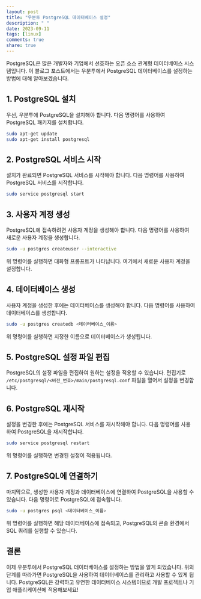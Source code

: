 ```yaml
---
layout: post
title: "우분투 PostgreSQL 데이터베이스 설정"
description: " "
date: 2023-09-11
tags: [linux]
comments: true
share: true
---
```


PostgreSQL은 많은 개발자와 기업에서 선호하는 오픈 소스 관계형 데이터베이스 시스템입니다. 이 블로그 포스트에서는 우분투에서 PostgreSQL 데이터베이스를 설정하는 방법에 대해 알아보겠습니다.

## 1. PostgreSQL 설치

우선, 우분투에 PostgreSQL을 설치해야 합니다. 다음 명령어를 사용하여 PostgreSQL 패키지를 설치합니다.

```bash
sudo apt-get update
sudo apt-get install postgresql
```

## 2. PostgreSQL 서비스 시작

설치가 완료되면 PostgreSQL 서비스를 시작해야 합니다. 다음 명령어를 사용하여 PostgreSQL 서비스를 시작합니다.

```bash
sudo service postgresql start
```

## 3. 사용자 계정 생성

PostgreSQL에 접속하려면 사용자 계정을 생성해야 합니다. 다음 명령어를 사용하여 새로운 사용자 계정을 생성합니다.

```bash
sudo -u postgres createuser --interactive
```

위 명령어를 실행하면 대화형 프롬프트가 나타납니다. 여기에서 새로운 사용자 계정을 설정합니다.

## 4. 데이터베이스 생성

사용자 계정을 생성한 후에는 데이터베이스를 생성해야 합니다. 다음 명령어를 사용하여 데이터베이스를 생성합니다.

```bash
sudo -u postgres createdb <데이터베이스_이름>
```

위 명령어를 실행하면 지정한 이름으로 데이터베이스가 생성됩니다.

## 5. PostgreSQL 설정 파일 편집

PostgreSQL의 설정 파일을 편집하여 원하는 설정을 적용할 수 있습니다. 편집기로 `/etc/postgresql/<버전_번호>/main/postgresql.conf` 파일을 열어서 설정을 변경합니다.

## 6. PostgreSQL 재시작

설정을 변경한 후에는 PostgreSQL 서비스를 재시작해야 합니다. 다음 명령어를 사용하여 PostgreSQL을 재시작합니다.

```bash
sudo service postgresql restart
```

위 명령어를 실행하면 변경된 설정이 적용됩니다.

## 7. PostgreSQL에 연결하기

마지막으로, 생성한 사용자 계정과 데이터베이스에 연결하여 PostgreSQL을 사용할 수 있습니다. 다음 명령어로 PostgreSQL에 접속합니다.

```bash
sudo -u postgres psql <데이터베이스_이름>
```

위 명령어를 실행하면 해당 데이터베이스에 접속되고, PostgreSQL의 콘솔 환경에서 SQL 쿼리를 실행할 수 있습니다.

## 결론

이제 우분투에서 PostgreSQL 데이터베이스를 설정하는 방법을 알게 되었습니다. 위의 단계를 따라가면 PostgreSQL을 사용하여 데이터베이스를 관리하고 사용할 수 있게 됩니다. PostgreSQL은 강력하고 유연한 데이터베이스 시스템이므로 개발 프로젝트나 기업 애플리케이션에 적용해보세요!